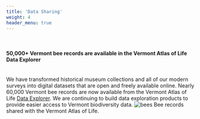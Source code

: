 ```yaml
---
title: 'Data Sharing'
weight: 4
header_menu: true
---
```

<br>
<div class="lead">
<h4> 50,000+ Vermont bee records are available in the Vermont Atlas of Life Data Explorer</h4>
</div>
<br>
We have transformed historical museum collections and all of our modern surveys into digital datasets that are open and freely available online. Nearly 60,000 Vermont bee records are now available from the Vermont Atlas of Life <a href="https://val.vtecostudies.org/gbif-explorer/?taxonKey=4334&taxonKey=7901&taxonKey=7908&taxonKey=4345&taxonKey=7905&taxonKey=7911&view=MAP">Data Explorer</a>.
We are continuing to build data exploration products to provide easier access to Vermont biodiversity data.


<img alt="bees" title="bees" src="https://stateofbees.vtatlasoflife.org/images/bees1.jpg" style="width:75% align:center">
<label class="image-caption">Bee records shared with the Vermont Atlas of Life.</label>
